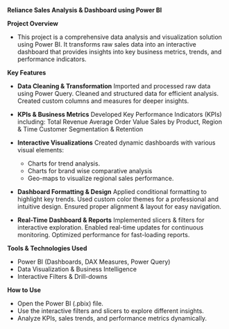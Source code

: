 **Reliance Sales Analysis & Dashboard using Power BI**

**Project Overview**
- This project is a comprehensive data analysis and visualization solution using Power BI. It transforms raw sales data into an interactive dashboard that provides insights into key business metrics, trends, and performance indicators.

**Key Features**
- **Data Cleaning & Transformation**
Imported and processed raw data using Power Query.
Cleaned and structured data for efficient analysis.
Created custom columns and measures for deeper insights.

- **KPIs & Business Metrics**
Developed Key Performance Indicators (KPIs) including:
Total Revenue
Average Order Value
Sales by Product, Region & Time
Customer Segmentation & Retention

- **Interactive Visualizations**
Created dynamic dashboards with various visual elements:
  - Charts for trend analysis.
  - Charts for brand wise comparative analysis 
  - Geo-maps to visualize regional sales performance.

- **Dashboard Formatting & Design**
Applied conditional formatting to highlight key trends.
Used custom color themes for a professional and intuitive design.
Ensured proper alignment & layout for easy navigation.

- **Real-Time Dashboard & Reports**
Implemented slicers & filters for interactive exploration.
Enabled real-time updates for continuous monitoring.
Optimized performance for fast-loading reports.

**Tools & Technologies Used**
- Power BI (Dashboards, DAX Measures, Power Query)
- Data Visualization & Business Intelligence
- Interactive Filters & Drill-downs

**How to Use**
- Open the Power BI (.pbix) file.
- Use the interactive filters and slicers to explore different insights.
- Analyze KPIs, sales trends, and performance metrics dynamically.
